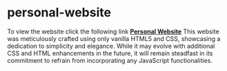 # personal-website
To view the website click the following link **[Personal Website](https://etheriousking.github.io/personal-website/)**
This website was meticulously crafted using only vanilla HTML5 and CSS, showcasing a dedication to simplicity and elegance. While it may evolve with additional CSS and HTML enhancements in the future, it will remain steadfast in its commitment to refrain from incorporating any JavaScript functionalities.
